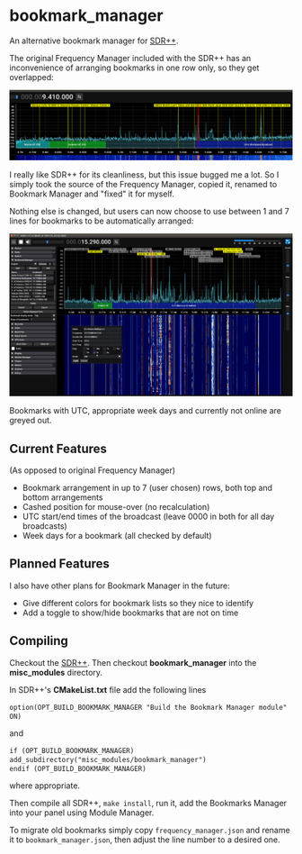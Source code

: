 # bookmark_manager

An alternative bookmark manager for [SDR++](https://github.com/AlexandreRouma/SDRPlusPlus).

The original Frequency Manager included with the SDR++ has an inconvenience of arranging bookmarks in one row only, so they get overlapped:

![Overlapping bookmarks in SDR++ Frequency Manager](screenshots/sdrpp-overlapped-bookmarks.png?raw=true "Overlapping bookmarks in SDR++ Frequency Manager")

I really like SDR++ for its cleanliness, but this issue bugged me a lot. So I simply took the source of the Frequency Manager, copied it, renamed to Bookmark Manager and "fixed" it for myself.

Nothing else is changed, but users can now choose to use between 1 and 7 lines for bookmarks to be automatically arranged:

![Bookmark Manager arranges bookmarks in sevral rows](screenshots/sdrpp-bookmark-manager.png?raw=true "Bookmark Manager arranges bookmarks in sevral rows")

Bookmarks with UTC, appropriate week days and currently not online are greyed out.

## Current Features

(As opposed to original Frequency Manager)

* Bookmark arrangement in up to 7 (user chosen) rows, both top and bottom arrangements
* Cashed position for mouse-over (no recalculation)
* UTC start/end times of the broadcast (leave 0000 in both for all day broadcasts)
* Week days for a bookmark (all checked by default)

## Planned Features

I also have other plans for Bookmark Manager in the future:

* Give different colors for bookmark lists so they nice to identify
* Add a toggle to show/hide bookmarks that are not on time

## Compiling

Checkout the [SDR++](https://github.com/AlexandreRouma/SDRPlusPlus). Then checkout **bookmark_manager** into the **misc_modules** directory.

In SDR++'s **CMakeList.txt** file add the following lines

```
option(OPT_BUILD_BOOKMARK_MANAGER "Build the Bookmark Manager module" ON)
```

and

```
if (OPT_BUILD_BOOKMARK_MANAGER)
add_subdirectory("misc_modules/bookmark_manager")
endif (OPT_BUILD_BOOKMARK_MANAGER)
```

where appropriate.

Then compile all SDR++, `make install`, run it, add the Bookmarks Manager into your panel using Module Manager.

To migrate old bookmarks simply copy `frequency_manager.json` and rename it to `bookmark_manager.json`, then adjust the line number to a desired one.

